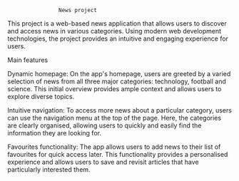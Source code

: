                     News project



This project is a web-based news application that allows users to discover and access news in various categories. Using modern web development technologies, the project provides an intuitive and engaging experience for users. 

Main features

Dynamic homepage: On the app's homepage, users are greeted by a varied selection of news from all three major categories: technology, football and science. This initial overview provides ample context and allows users to explore diverse topics.

Intuitive navigation: To access more news about a particular category, users can use the navigation menu at the top of the page. Here, the categories are clearly organised, allowing users to quickly and easily find the information they are looking for.

Favourites functionality: The app allows users to add news to their list of favourites for quick access later. This functionality provides a personalised experience and allows users to save and revisit articles that have particularly interested them.

